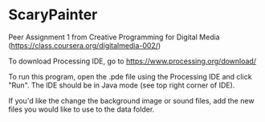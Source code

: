 ScaryPainter
============

Peer Assignment 1 from Creative Programming for Digital Media (https://class.coursera.org/digitalmedia-002/)

To download Processing IDE, go to https://www.processing.org/download/

To run this program, open the .pde file using the Processing IDE and click "Run". 
The IDE should be in Java mode (see top right corner of IDE).

If you'd like the change the background image or sound files, add the new files you would like to use to the data folder.
